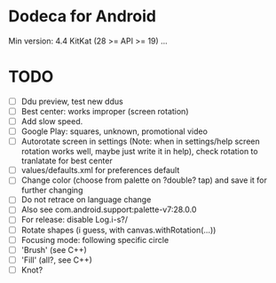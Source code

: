 # Dodeca for Android
Min version: 4.4 KitKat (28 >= API >= 19)
...
# TODO
- [ ] Ddu preview, test new ddus
- [ ] Best center: works improper (screen rotation)
- [ ] Add slow speed.
- [ ] Google Play: squares, unknown, promotional video
- [ ] Autorotate screen in settings (Note: when in settings/help screen rotation works well, maybe just write it in help), check rotation to tranlatate for best center
- [ ] values/defaults.xml for preferences default
- [ ] Change color (choose from palette on ?double? tap) and save it for further changing
- [ ] Do not retrace on language change
- [ ] Also see com.android.support:palette-v7:28.0.0
- [ ] For release: disable Log.i-s?/
- [ ] Rotate shapes (i guess, with canvas.withRotation(...))
- [ ] Focusing mode: following specific circle
- [ ] 'Brush' (see C++)
- [ ] 'Fill' (all?, see C++)
- [ ] Knot?
